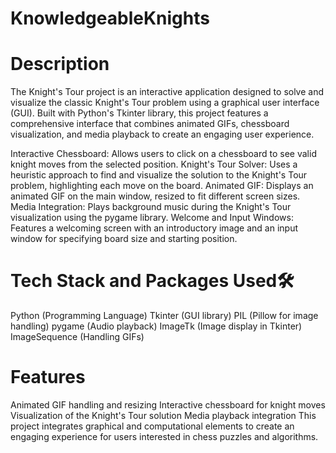 # KnowledgeableKnights

# Description
The Knight's Tour project is an interactive application designed to solve and visualize the classic Knight's Tour problem using a graphical user interface (GUI). Built with Python's Tkinter library, this project features a comprehensive interface that combines animated GIFs, chessboard visualization, and media playback to create an engaging user experience.

Interactive Chessboard: Allows users to click on a chessboard to see valid knight moves from the selected position.
Knight's Tour Solver: Uses a heuristic approach to find and visualize the solution to the Knight's Tour problem, highlighting each move on the board.
Animated GIF: Displays an animated GIF on the main window, resized to fit different screen sizes.
Media Integration: Plays background music during the Knight's Tour visualization using the pygame library.
Welcome and Input Windows: Features a welcoming screen with an introductory image and an input window for specifying board size and starting position.

# Tech Stack and Packages Used🛠️
Python (Programming Language)
Tkinter (GUI library)
PIL (Pillow for image handling)
pygame (Audio playback)
ImageTk (Image display in Tkinter)
ImageSequence (Handling GIFs)

# Features
Animated GIF handling and resizing
Interactive chessboard for knight moves
Visualization of the Knight's Tour solution
Media playback integration
This project integrates graphical and computational elements to create an engaging experience for users interested in chess puzzles and algorithms.


